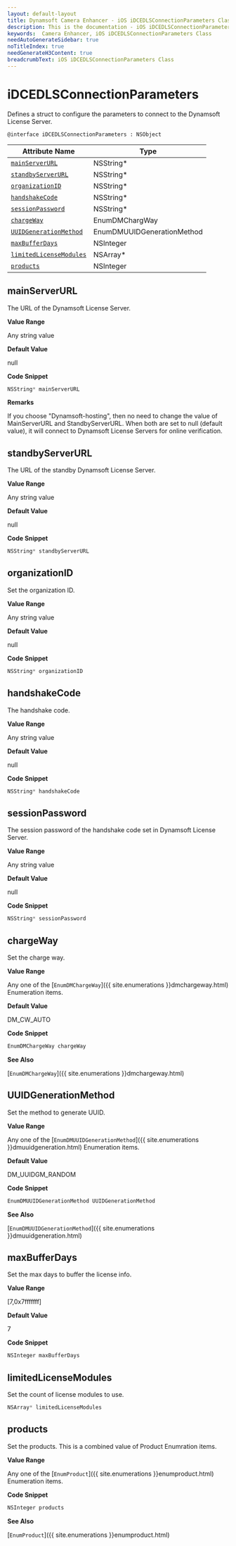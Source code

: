 ```yaml
---
layout: default-layout
title: Dynamsoft Camera Enhancer - iOS iDCEDLSConnectionParameters Class
description: This is the documentation - iOS iDCEDLSConnectionParameters Class page of Dynamsoft Camera Enhancer.
keywords:  Camera Enhancer, iOS iDCEDLSConnectionParameters Class
needAutoGenerateSidebar: true
noTitleIndex: true
needGenerateH3Content: true
breadcrumbText: iOS iDCEDLSConnectionParameters Class
---
```


# iDCEDLSConnectionParameters

Defines a struct to configure the parameters to connect to the Dynamsoft License Server.

```objc
@interface iDCEDLSConnectionParameters : NSObject
```

| Attribute Name | Type |
|------|------|
| [`mainServerURL`](#mainserverurl) | NSString* |
| [`standbyServerURL`](#standbyserverurl) | NSString* |
| [`organizationID`](#organizationid) | NSString* |
| [`handshakeCode`](#handshakecode) | NSString* |
| [`sessionPassword`](#sessionpassword) | NSString* |
| [`chargeWay`](#chargeway) | EnumDMChargWay |
| [`UUIDGenerationMethod`](#uuidgenerationmethod) | EnumDMUUIDGenerationMethod |
| [`maxBufferDays`](#maxbufferdays) | NSInteger |
| [`limitedLicenseModules`](#limitedlicensemodules) | NSArray* |
| [`products`](#products) | NSInteger |

## mainServerURL

The URL of the Dynamsoft License Server.

**Value Range**

Any string value

**Default Value**

null

**Code Snippet**

```objectivec
NSString* mainServerURL
```

**Remarks**

If you choose "Dynamsoft-hosting", then no need to change the value of MainServerURL and StandbyServerURL. When both are set to null (default value), it will connect to Dynamsoft License Servers for online verification.

## standbyServerURL

The URL of the standby Dynamsoft License Server.

**Value Range**

Any string value

**Default Value**

null

**Code Snippet**

```objectivec
NSString* standbyServerURL
```

## organizationID

Set the organization ID.

**Value Range**

Any string value

**Default Value**

null

**Code Snippet**

```objectivec
NSString* organizationID
```

## handshakeCode

The handshake code.

**Value Range**

Any string value

**Default Value**

null

**Code Snippet**

```objectivec
NSString* handshakeCode
```

## sessionPassword

The session password of the handshake code set in Dynamsoft License Server.

**Value Range**

Any string value

**Default Value**

null

**Code Snippet**

```objectivec
NSString* sessionPassword
```

## chargeWay

Set the charge way.

**Value Range**

Any one of the [`EnumDMChargeWay`]({{ site.enumerations }}dmchargeway.html) Enumeration items.

**Default Value**

DM_CW_AUTO

**Code Snippet**

```objectivec
EnumDMChargeWay chargeWay
```

**See Also**

[`EnumDMChargeWay`]({{ site.enumerations }}dmchargeway.html)

## UUIDGenerationMethod

Set the method to generate UUID.

**Value Range**

Any one of the [`EnumDMUUIDGenerationMethod`]({{ site.enumerations }}dmuuidgeneration.html) Enumeration items.

**Default Value**

DM_UUIDGM_RANDOM

**Code Snippet**

```objectivec
EnumDMUUIDGenerationMethod UUIDGenerationMethod
```

**See Also**

[`EnumDMUUIDGenerationMethod`]({{ site.enumerations }}dmuuidgeneration.html)

## maxBufferDays

Set the max days to buffer the license info.

**Value Range**

[7,0x7fffffff]  

**Default Value**

7

**Code Snippet**

```objectivec
NSInteger maxBufferDays
```

## limitedLicenseModules

Set the count of license modules to use.

```objectivec
NSArray* limitedLicenseModules
```

## products

Set the products. This is a combined value of Product Enumration items.

**Value Range**

Any one of the [`EnumProduct`]({{ site.enumerations }}enumproduct.html) Enumeration items.

**Code Snippet**

```objectivec
NSInteger products
```

**See Also**

[`EnumProduct`]({{ site.enumerations }}enumproduct.html)
